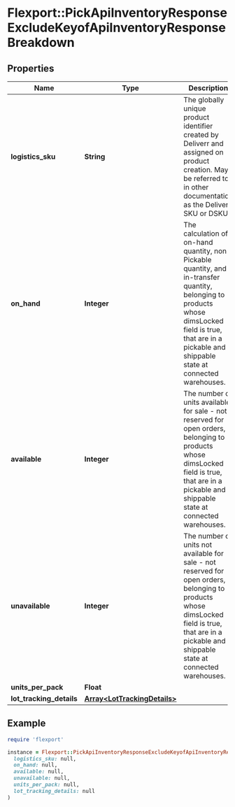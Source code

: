 # Flexport::PickApiInventoryResponseExcludeKeyofApiInventoryResponseBreakdown

## Properties

| Name | Type | Description | Notes |
| ---- | ---- | ----------- | ----- |
| **logistics_sku** | **String** | The globally unique product identifier created by Deliverr and assigned on product creation. May be referred to in other documentation as the Deliverr SKU or DSKU. | [optional] |
| **on_hand** | **Integer** | The calculation of on-hand quantity, non-Pickable quantity, and in-transfer quantity, belonging to products whose dimsLocked field is true, that are in a pickable and shippable state at connected warehouses. |  |
| **available** | **Integer** | The number of units available for sale - not reserved for open orders, belonging to products whose dimsLocked field is true, that are in a pickable and shippable state at connected warehouses. |  |
| **unavailable** | **Integer** | The number of units not available for sale - not reserved for open orders, belonging to products whose dimsLocked field is true, that are in a pickable and shippable state at connected warehouses. |  |
| **units_per_pack** | **Float** |  | [optional] |
| **lot_tracking_details** | [**Array&lt;LotTrackingDetails&gt;**](LotTrackingDetails.md) |  | [optional] |

## Example

```ruby
require 'flexport'

instance = Flexport::PickApiInventoryResponseExcludeKeyofApiInventoryResponseBreakdown.new(
  logistics_sku: null,
  on_hand: null,
  available: null,
  unavailable: null,
  units_per_pack: null,
  lot_tracking_details: null
)
```


